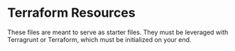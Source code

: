 # Terraform Resources

These files are meant to serve as starter files.
They must be leveraged with Terragrunt or Terraform, which must be initialized on your end.